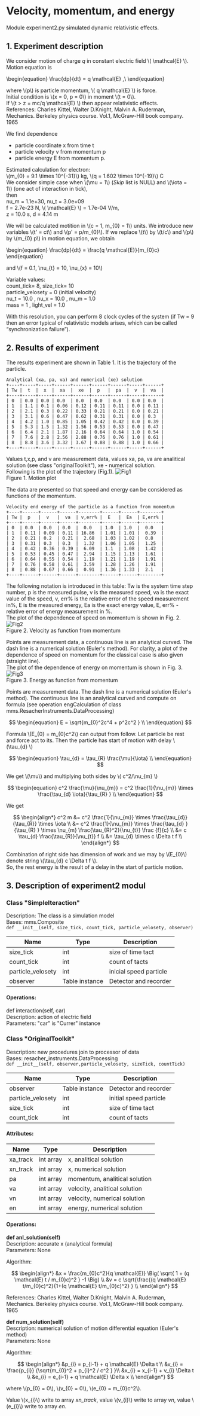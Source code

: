 # Velocity, momentum, and energy
Module experiment2.py simulated dynamic relativistic effects.  
  
## 1. Experiment description
We consider motion of charge *q* in constant electric field \\( \mathcal{E} \\). Motion equation is  

\begin{equation}
    \frac{dp}{dt} = q \mathcal{E}  ,\\ 
\end{equation}
  
where \\(p\\) is particle momentum, \\( q \mathcal{E} \\) is force.  
Initial condition is \\(x = 0, p = 0\\) in moment \\(t = 0\\).  
If \\(t > z = mc/q \mathcal{E} \\) then appear relativistic effects.  
References: Charles Kittel, Walter D.Knight, Malvin A. Ruderman, Mechanics. Berkeley physics course. Vol.1, McGraw-Hill book company. 1965  
  
We find dependence  
- particle coordinate x from time t
- particle velocity v from momentum p
- particle energy E from momentum p.  

Estimated calculation for electron:  
\\(m_{0} = 9.1 \times 10^{-31}\\)  kg, \\(q = 1.602 \times 10^{-19}\\) C  
We consider simple case when \\(\mu = 1\\)  (*Skip* list is NULL) and \\(\iota = 1\\) (one act of interaction in tick),    
then  
nu_m =  1.1e+30, nu_t =  3.0e+09  
f = 2.7e-23  N, \\( \mathcal{E} \\) = 1.7e-04  V/m,  
z =  10.0 s, d =  4.14  m  
 
  
We will be calculated motition in \\(c = 1, m_{0} = 1\\) units. We introduce new  variables \\(t' = ct\\) and \\(p' = p/m_{0}\\). If we replace \\(t\\) by \\(t/c\\) and \\(p\\) by \\(m_{0} p\\) in motion equation, we obtain  
  
\begin{equation}
    \frac{dp}{dt} = \frac{q \mathcal{E}}{m_{0}c}  
\end{equation}
  
and \\(f = 0.1, \nu_{t} = 10, \nu_{x} = 10\\)  
  
Variable values:  
count_tick= 8, size_tick= 10  
particle_velosety = 0  (initial velocity)  
nu_t = 10.0 , nu_x = 10.0 , nu_m = 1.0  
mass = 1 , light_vel = 1.0  
  
With this resolution, you can perform 8 clock cycles of the system (if Tw = 9 then an error typical of relativistic models arises, which can be called “synchronization failure”).  


## 2. Results of experiment

The results experiment are shown in Table 1. It is the trajectory of the particle. 
```
Analytical (xa, pa, va) and numerical (xe) solution
+----+-----+-----+------+------+------+------+-----+------+
| Tw |  t  |  x  |  xa  |  xe  |  p   |  pa  |  v  |  va  |
+----+-----+-----+------+------+------+------+-----+------+
| 0  | 0.0 | 0.0 | 0.0  | 0.0  | 0.0  | 0.0  | 0.0 | 0.0  |
| 1  | 1.1 | 0.1 | 0.06 | 0.12 | 0.11 | 0.11 | 0.0 | 0.11 |
| 2  | 2.1 | 0.3 | 0.22 | 0.33 | 0.21 | 0.21 | 0.0 | 0.21 |
| 3  | 3.1 | 0.6 | 0.47 | 0.62 | 0.31 | 0.31 | 0.0 | 0.3  |
| 4  | 4.2 | 1.0 | 0.85 | 1.05 | 0.42 | 0.42 | 0.0 | 0.39 |
| 5  | 5.3 | 1.5 | 1.32 | 1.56 | 0.53 | 0.53 | 0.0 | 0.47 |
| 6  | 6.4 | 2.1 | 1.87 | 2.16 | 0.64 | 0.64 | 1.0 | 0.54 |
| 7  | 7.6 | 2.8 | 2.56 | 2.88 | 0.76 | 0.76 | 1.0 | 0.61 |
| 8  | 8.8 | 3.6 | 3.32 | 3.67 | 0.88 | 0.88 | 1.0 | 0.66 |
+----+-----+-----+------+------+------+------+-----+------+
```  
Values t,x,p, and v are measurement data, values xa, pa, va are analitical solution (see class "originalToolkit"), xe - numerical solution.  
Following is the plot of the trajectory (Fig.1).
![Fig1](Fig3-2-1.png)  
Figure 1. Motion plot  
  
The data are presented so that speed and energy can be considered as functions of the momentum.  
```  
Velocity end energy of the particle as a function from momentum  
+----+------+------+------+--------+------+------+--------+
| Tw |  p   |  v   |  va  | v,err% |  E   |  Ea  | E,err% |
+----+------+------+------+--------+------+------+--------+
| 0  | 0.0  | 0.0  | 0.0  |  0.0   | 1.0  | 1.0  |  0.0   |
| 1  | 0.11 | 0.09 | 0.11 | 16.86  | 1.01 | 1.01 |  0.39  |
| 2  | 0.21 | 0.2  | 0.21 |  2.68  | 1.03 | 1.02 |  0.8   |
| 3  | 0.31 | 0.3  | 0.3  |  1.32  | 1.06 | 1.05 |  1.25  |
| 4  | 0.42 | 0.36 | 0.39 |  6.09  | 1.1  | 1.08 |  1.42  |
| 5  | 0.53 | 0.45 | 0.47 |  2.94  | 1.15 | 1.13 |  1.61  |
| 6  | 0.64 | 0.55 | 0.54 |  1.19  | 1.21 | 1.19 |  1.91  |
| 7  | 0.76 | 0.58 | 0.61 |  3.59  | 1.28 | 1.26 |  1.91  |
| 8  | 0.88 | 0.67 | 0.66 |  0.91  | 1.36 | 1.33 |  2.1   |
+----+------+------+------+--------+------+------+--------+
```  
   
The following notation is introduced in this table: Tw is the system time step number, p is the measured pulse, v is the measured speed, va is the exact value of the speed, v, err% is the relative error of the speed measurement in%, E is the measured energy, Ea is the exact energy value, E, err% - relative error of energy measurement in %.  
The plot of the dependence of speed on momentum is shown in Fig. 2.  
![Fig2](Fig3-2-2.png)  
Figure 2. Velocity as function from momentum  
  
Points are measurement data, a continuous line is an analytical curved. The dash line is a numerical solution (Euler's method). For clarity, a plot of the dependence of speed on momentum for the classical case is also given (straight line).  
The plot of the dependence of energy on momentum is shown in Fig. 3.  
![Fig3](Fig3-2-3.png)  
Figure 3. Energy as function from momentum  
  
Points are measurement data. The dash line is a numerical solution (Euler's method). The continuous line is an analytical curved and compute on formula (see operation engCalculation of class mms.ResacherInstruments.DataProcessing)
  
$$
\begin{equation}  
E = \sqrt{m_{0}^2c^4 + p^2c^2 }   \\  
\end{equation}  
$$   
  
   
Formula \\(E_{0} = m_{0}c^2\\) can output from follow.
Let particle be rest and force act to its.
Then the particle has start of motion with delay \\(\tau_{d} \\)  
  
$$
\begin{equation}  
\tau_{d} =   \tau_{R} \frac{\mu}{\iota} \\  
\end{equation}  
$$   
  
We get \\(\mu\\) and multiplying both sides by \\( c^2/\nu_{m} \\)
  
$$
\begin{equation}  
c^2 \frac{\mu}{\nu_{m}} = c^2 \frac{1}{\nu_{m}} \times \frac{\tau_{d} \iota}{\tau_{R} }  \\  
\end{equation}  
$$   
 
We get
  
$$
\begin{align*} 
c^2 m &= c^2 \frac{1}{\nu_{m}} \times \frac{\tau_{d}}{\tau_{R}} \times \iota  \\  
&= c^2 \frac{1}{\nu_{m}} \times \frac{\tau_{d} }{\tau_{R} } \times \nu_{m} \frac{\tau_{R}^2}{\nu_{t}} \frac {f}{c} \\  
&=   c \tau_{d}  \frac{\tau_{R}}{\nu_{t}} f \\  
&=   \tau_{d} \times c \Delta t f \\  
\end{align*} 
$$  
  
Combination of right side has dimension of work and we may by \\(E_{0}\\) denote string \\(\tau_{d}  c \Delta t f \\).  
So, the rest energy is the result of a delay in the start of particle motion.  
  
  
## 3. Description of experiment2 modul

### Class "SimpleIteraction"
Description: The class is a simulation model  
Bases: mms.Composite    
`def __init__(self, size_tick, count_tick, particle_velosety, observer)`  
  
Name | Type | Description  
---- | ---- | ----------- 
size_tick | int | size of time tact
count_tick | int | count of tacts
particle_velosety | int | inicial speed particle
observer | Table instance | Detector and recorder
  
#### Operations: 
def interaction(self, car)  
Description:  action of electric field  
Parameters: "car" is "Currer" instance  
    
### Class "OriginalToolkit"   
Description: new procedures join to processor of data  
Bases: resacher_instruments.DataProcessing    
`def __init__(self, observer,particle_velosety, sizeTick, countTick)`  
  
Name | Type | Description  
---- | ---- | ----------- 
observer | Table instance | Detector and recorder
particle_velosety | int | initial speed particle
size_tick | int | size of time tact
count_tick | int | count of tacts

#### Attributes: 
  
Name | Type | Description  
---- | ---- | ----------- 
xa_track | int array | x, analitical solution  
xn_track | int array| x, numerical solution 
pa | int array| momentum, analitical solution  
va | int array| velocity, analitical solution  
vn | int array| velocity, numerical solution
en | int array| energy, numerical solution
  
  
#### Operations: 
**def anl_solution(self)**  
Description: accurate x (analytical formula)  
Parameters: None  
  
Algorithm: 
  
$$
\begin{align*} 
&x = \frac{m_{0}c^2}{q \mathcal{E}} \Big( \sqrt{ 1 + (q \mathcal{E} t / m_{0}c)^2 } -1 \Big)  \\  
&v = c \sqrt{\frac{(q \mathcal{E} t/m_{0}c)^2}{1+(q \mathcal{E} t/m_{0}c)^2} }   \\  
\end{align*} 
$$  
  
References: Charles Kittel, Walter D.Knight, Malvin A. Ruderman, Mechanics. Berkeley physics course. Vol.1, McGraw-Hill book company. 1965  
  
**def num_solution(self)**  
Description: numerical solution of motion differential equation  (Euler's method)   
Parameters: None  
  
Algorithm: 
  
$$
\begin{align*}  
&p_{i} = p_{i-1} + q \mathcal{E} \Delta t \\  
&v_{i} = \frac{p_{i}} {\sqrt{m_{0}^2 + p_{i}^2 / c^2 } }\\  
&x_{i} = x_{i-1} + v_{i} \Delta t  \\  
&e_{i} = e_{i-1} + q \mathcal{E} \Delta x \\  
\end{align*}  
$$  
  
where \\(p_{0} = 0\\), \\(v_{0} = 0\\),  \\(e_{0} = m_{0}c^2\\).  
  
Value \\(x_{i}\\) write to array *xn_track*, value \\(v_{i}\\) write to array *vn*, value \\(e_{i}\\) write to array *en*.  
    

    
